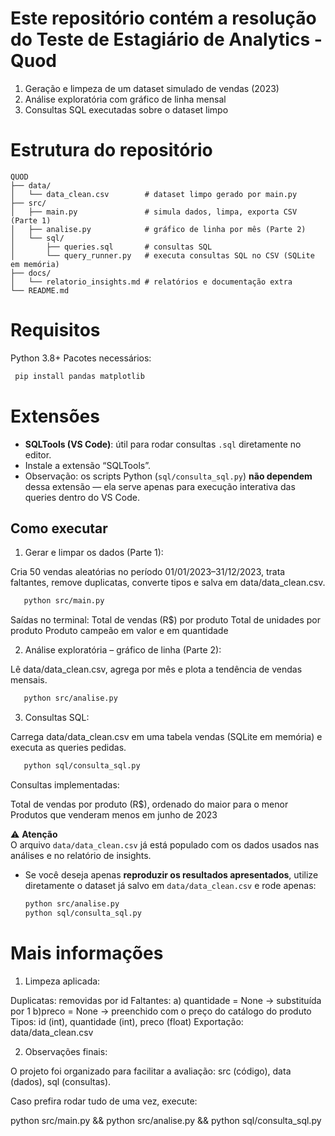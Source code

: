 # Este repositório contém a resolução do Teste de Estagiário de Analytics - Quod

1. Geração e limpeza de um dataset simulado de vendas (2023)
2. Análise exploratória com gráfico de linha mensal
3. Consultas SQL executadas sobre o dataset limpo


# Estrutura do repositório


```
QUOD
├── data/
│   └── data_clean.csv        # dataset limpo gerado por main.py
├── src/
│   ├── main.py               # simula dados, limpa, exporta CSV (Parte 1)
│   ├── analise.py            # gráfico de linha por mês (Parte 2)
│   └── sql/
│       ├── queries.sql       # consultas SQL
│       └── query_runner.py   # executa consultas SQL no CSV (SQLite em memória)
├── docs/
│   └── relatorio_insights.md # relatórios e documentação extra
└── README.md
```


# Requisitos

Python 3.8+
Pacotes necessários:
```bash
 pip install pandas matplotlib

```
# Extensões

- **SQLTools (VS Code)**: útil para rodar consultas `.sql` diretamente no editor.
- Instale a extensão “SQLTools”.
- Observação: os scripts Python (`sql/consulta_sql.py`) **não dependem** dessa extensão — ela serve apenas para execução interativa das queries dentro do VS Code.

## Como executar

1. Gerar e limpar os dados (Parte 1):

Cria 50 vendas aleatórias no período 01/01/2023–31/12/2023, trata faltantes, remove duplicatas, converte tipos e salva em data/data_clean.csv.  

```bash
   python src/main.py
```
Saídas no terminal:
Total de vendas (R$) por produto
Total de unidades por produto
Produto campeão em valor e em quantidade


2. Análise exploratória – gráfico de linha (Parte 2):

Lê data/data_clean.csv, agrega por mês e plota a tendência de vendas mensais.

```bash
   python src/analise.py
```

3. Consultas SQL:

Carrega data/data_clean.csv em uma tabela vendas (SQLite em memória) e executa as queries pedidas.

```bash
   python sql/consulta_sql.py
```
Consultas implementadas:

Total de vendas por produto (R$), ordenado do maior para o menor
Produtos que venderam menos em junho de 2023

⚠️ **Atenção**  
O arquivo `data/data_clean.csv` já está populado com os dados usados nas análises e no relatório de insights.  

- Se você deseja apenas **reproduzir os resultados apresentados**, utilize diretamente o dataset já salvo em `data/data_clean.csv` e rode apenas:
  ```bash
  python src/analise.py
  python sql/consulta_sql.py


# Mais informações

1. Limpeza aplicada:

Duplicatas: removidas por id
Faltantes:
   a) quantidade = None → substituída por 1
   b)preco = None → preenchido com o preço do catálogo do produto
Tipos: id (int), quantidade (int), preco (float)
Exportação: data/data_clean.csv


2. Observações finais:

O projeto foi organizado para facilitar a avaliação: src (código), data (dados), sql (consultas).

Caso prefira rodar tudo de uma vez, execute:

python src/main.py && python src/analise.py && python sql/consulta_sql.py

